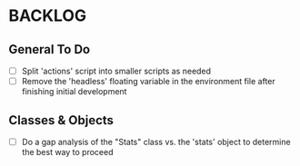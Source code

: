 # BACKLOG

## General To Do

- [ ] Split 'actions' script into smaller scripts as needed
- [ ] Remove the 'headless' floating variable in the environment file after finishing initial development

## Classes & Objects

- [ ] Do a gap analysis of the "Stats" class vs. the 'stats' object to determine the best way to proceed
